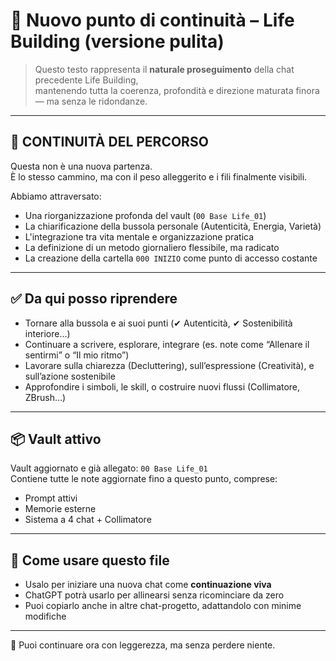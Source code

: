 # 💬 Nuovo punto di continuità – Life Building (versione pulita)

> Questo testo rappresenta il **naturale proseguimento** della chat precedente Life Building,  
> mantenendo tutta la coerenza, profondità e direzione maturata finora — ma senza le ridondanze.

---

## 🧭 CONTINUITÀ DEL PERCORSO

Questa non è una nuova partenza.  
È lo stesso cammino, ma con il peso alleggerito e i fili finalmente visibili.

Abbiamo attraversato:
- Una riorganizzazione profonda del vault (`00 Base Life_01`)
- La chiarificazione della bussola personale (Autenticità, Energia, Varietà)
- L'integrazione tra vita mentale e organizzazione pratica
- La definizione di un metodo giornaliero flessibile, ma radicato
- La creazione della cartella `000 INIZIO` come punto di accesso costante

---

## ✅ Da qui posso riprendere

- Tornare alla bussola e ai suoi punti (✔ Autenticità, ✔ Sostenibilità interiore…)
- Continuare a scrivere, esplorare, integrare (es. note come “Allenare il sentirmi” o “Il mio ritmo”)
- Lavorare sulla chiarezza (Decluttering), sull’espressione (Creatività), e sull’azione sostenibile
- Approfondire i simboli, le skill, o costruire nuovi flussi (Collimatore, ZBrush…)

---

## 📦 Vault attivo

Vault aggiornato e già allegato: `00 Base Life_01`  
Contiene tutte le note aggiornate fino a questo punto, comprese:
- Prompt attivi
- Memorie esterne
- Sistema a 4 chat + Collimatore

---

## 📌 Come usare questo file

- Usalo per iniziare una nuova chat come **continuazione viva**
- ChatGPT potrà usarlo per allinearsi senza ricominciare da zero
- Puoi copiarlo anche in altre chat-progetto, adattandolo con minime modifiche

---

🌿 Puoi continuare ora con leggerezza, ma senza perdere niente.

